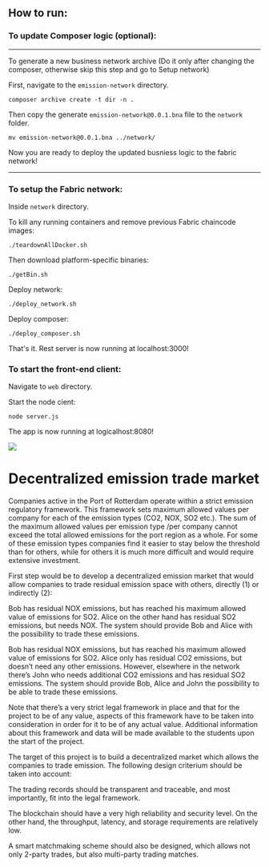 ## How to run:

### To update Composer logic (optional):
--------------------------------------------------------------------------
To generate a new business network archive (Do it only after changing the composer, otherwise skip this step and go to Setup network)

First, navigate to the ```emission-network``` directory.
```
composer archive create -t dir -n .
```
Then copy the generate  ```emission-network@0.0.1.bna``` file to the  ```network ``` folder.
```
mv emission-network@0.0.1.bna ../network/
```
Now you are ready to deploy the updated busniess logic to the fabric network!

-------------------------------------------------------------------------
### To setup the Fabric network: 
Inside ```network``` directory.

To kill any running containers and remove previous Fabric chaincode images: 
```
./teardownAllDocker.sh
```
Then download platform-specific binaries:
```
./getBin.sh
```
Deploy network:
```
./deploy_network.sh
```
Deploy composer:
```
./deploy_composer.sh 
```
That's it. Rest server is now running at localhost:3000!

### To start the front-end client:
Navigate to ```web``` directory.

Start the node cient:
```
node server.js
```
The app is now running at logicalhost:8080!

![](https://github.com/Gabbe1993/emission-trade-market/blob/master/img/client.png)

# Decentralized emission trade market

Companies active in the Port of Rotterdam operate within a strict emission regulatory framework. This framework sets maximum allowed values per company for each of the emission types (CO2, NOX, SO2 etc.). The sum of the maximum allowed values per emission type /per company cannot exceed the total allowed emissions for the port region as a whole. For some of these emission types companies find it easier to stay below the threshold than for others, while for others it is much more difficult and would require extensive investment.

First step would be to develop a decentralized emission market that would allow companies to trade residual emission space with others, directly (1) or indirectly (2):

Bob has residual NOX emissions, but has reached his maximum allowed value of emissions for SO2. Alice on the other hand has residual SO2 emissions, but needs NOX. The system should provide Bob and Alice with the possibility to trade these emissions.

Bob has residual NOX emissions, but has reached his maximum allowed value of emissions for SO2. Alice only has residual CO2 emissions, but doesn’t need any other emissions. However, elsewhere in the network there’s John who needs additional CO2 emissions and has residual SO2 emissions. The system should provide Bob, Alice and John the possibility to be able to trade these emissions.

Note that there’s a very strict legal framework in place and that for the project to be of any value, aspects of this framework have to be taken into consideration in order for it to be of any actual value. Additional information about this framework and data will be made available to the students upon the start of the project.

The target of this project is to build a decentralized market which allows the companies to trade emission. The following design criterium should be taken into account:

The trading records should be transparent and traceable, and most importantly, fit into the legal framework.

The blockchain should have a very high reliability and security level. On the other hand, the throughput, latency, and storage requirements are relatively low.

A smart matchmaking scheme should also be designed, which allows not only 2-party trades, but also multi-party trading matches.
